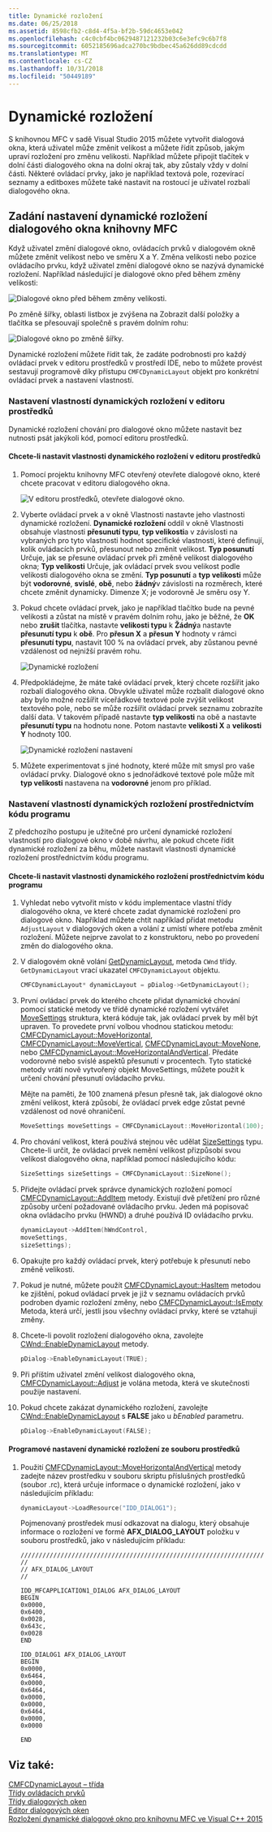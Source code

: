 ```yaml
---
title: Dynamické rozložení
ms.date: 06/25/2018
ms.assetid: 8598cfb2-c8d4-4f5a-bf2b-59dc4653e042
ms.openlocfilehash: c4c0cbf4bc0629487121232b03c6e3efc9c6b7f8
ms.sourcegitcommit: 6052185696adca270bc9bdbec45a626dd89cdcdd
ms.translationtype: MT
ms.contentlocale: cs-CZ
ms.lasthandoff: 10/31/2018
ms.locfileid: "50449189"
---
```

# <a name="dynamic-layout"></a>Dynamické rozložení

S knihovnou MFC v sadě Visual Studio 2015 můžete vytvořit dialogová okna, která uživatel může změnit velikost a můžete řídit způsob, jakým upraví rozložení pro změnu velikosti. Například můžete připojit tlačítek v dolní části dialogového okna na dolní okraj tak, aby zůstaly vždy v dolní části. Některé ovládací prvky, jako je například textová pole, rozevírací seznamy a editboxes můžete také nastavit na rostoucí je uživatel rozbalí dialogového okna.

## <a name="specifying-dynamic-layout-settings-for-an-mfc-dialog-box"></a>Zadání nastavení dynamické rozložení dialogového okna knihovny MFC

Když uživatel změní dialogové okno, ovládacích prvků v dialogovém okně můžete změnit velikost nebo ve směru X a Y. Změna velikosti nebo pozice ovládacího prvku, když uživatel změní dialogové okno se nazývá dynamické rozložení. Například následující je dialogové okno před během změny velikosti:

![Dialogové okno před během změny velikosti. ](../mfc/media/mfcdynamiclayout4.png "mfcdynamiclayout4")

Po změně šířky, oblasti listbox je zvýšena na Zobrazit další položky a tlačítka se přesouvají společně s pravém dolním rohu:

![Dialogové okno po změně šířky. ](../mfc/media/mfcdynamiclayout5.png "mfcdynamiclayout5")

Dynamické rozložení můžete řídit tak, že zadáte podrobnosti pro každý ovládací prvek v editoru prostředků v prostředí IDE, nebo to můžete provést sestavují programově díky přístupu `CMFCDynamicLayout` objekt pro konkrétní ovládací prvek a nastavení vlastností.

### <a name="setting-dynamic-layout-properties-in-the-resource-editor"></a>Nastavení vlastností dynamických rozložení v editoru prostředků

Dynamické rozložení chování pro dialogové okno můžete nastavit bez nutnosti psát jakýkoli kód, pomocí editoru prostředků.

#### <a name="to-set-dynamic-layout-properties-in-the-resource-editor"></a>Chcete-li nastavit vlastnosti dynamického rozložení v editoru prostředků

1. Pomocí projektu knihovny MFC otevřený otevřete dialogové okno, které chcete pracovat v editoru dialogového okna.

     ![V editoru prostředků, otevřete dialogové okno. ](../mfc/media/mfcdynamiclayout3.png "mfcdynamiclayout3")

2. Vyberte ovládací prvek a v okně Vlastnosti nastavte jeho vlastnosti dynamické rozložení. **Dynamické rozložení** oddíl v okně Vlastnosti obsahuje vlastnosti **přesunutí typu**, **typ velikosti**a v závislosti na vybraných pro tyto vlastnosti hodnot specifické vlastnosti, které definují, kolik ovládacích prvků, přesunout nebo změnit velikost. **Typ posunutí** Určuje, jak se přesune ovládací prvek při změně velikost dialogového okna; **Typ velikosti** Určuje, jak ovládací prvek svou velikost podle velikosti dialogového okna se změní. **Typ posunutí** a **typ velikosti** může být **vodorovné**, **svislé**, **obě**, nebo **žádný**v závislosti na rozměrech, které chcete změnit dynamicky. Dimenze X; je vodorovně Je směru osy Y.

3. Pokud chcete ovládací prvek, jako je například tlačítko bude na pevné velikosti a zůstat na místě v pravém dolním rohu, jako je běžné, že **OK** nebo **zrušit** tlačítka, nastavte **velikosti typu** k  **Žádný**a nastavte **přesunutí typu** k **obě**. Pro **přesun X** a **přesun Y** hodnoty v rámci **přesunutí typu**, nastavit 100 % na ovládací prvek, aby zůstanou pevné vzdálenost od nejnižší pravém rohu.

     ![Dynamické rozložení](../mfc/media/mfcdynamiclayout1.png "mfcdynamiclayout1")

4. Předpokládejme, že máte také ovládací prvek, který chcete rozšířit jako rozbalí dialogového okna. Obvykle uživatel může rozbalit dialogové okno aby bylo možné rozšířit víceřádkové textové pole zvýšit velikost textového pole, nebo se může rozšířit ovládací prvek seznamu zobrazíte další data. V takovém případě nastavte **typ velikosti** na obě a nastavte **přesunutí typu** na hodnotu none. Potom nastavte **velikosti X** a **velikosti Y** hodnoty 100.

     ![Dynamické rozložení nastavení](../mfc/media/mfcdynamiclayout2.png "mfcdynamiclayout2")

5. Můžete experimentovat s jiné hodnoty, které může mít smysl pro vaše ovládací prvky. Dialogové okno s jednořádkové textové pole může mít **typ velikosti** nastavena na **vodorovné** jenom pro příklad.

### <a name="setting-dynamic-layout-properties-programmatically"></a>Nastavení vlastností dynamických rozložení prostřednictvím kódu programu

Z předchozího postupu je užitečné pro určení dynamické rozložení vlastností pro dialogové okno v době návrhu, ale pokud chcete řídit dynamické rozložení za běhu, můžete nastavit vlastnosti dynamické rozložení prostřednictvím kódu programu.

#### <a name="to-set-dynamic-layout-properties-programmatically"></a>Chcete-li nastavit vlastnosti dynamického rozložení prostřednictvím kódu programu

1. Vyhledat nebo vytvořit místo v kódu implementace vlastní třídy dialogového okna, ve které chcete zadat dynamické rozložení pro dialogové okno. Například můžete chtít například přidat metodu `AdjustLayout` v dialogových oken a volání z umístí where potřeba změnit rozložení. Můžete nejprve zavolat to z konstruktoru, nebo po provedení změn do dialogového okna.

2. V dialogovém okně volání [GetDynamicLayout](../mfc/reference/cwnd-class.md#getdynamiclayout), metoda `CWnd` třídy. `GetDynamicLayout` vrací ukazatel `CMFCDynamicLayout` objektu.

    ```cpp
    CMFCDynamicLayout* dynamicLayout = pDialog->GetDynamicLayout();
    ```

3. První ovládací prvek do kterého chcete přidat dynamické chování pomocí statické metody ve třídě dynamické rozložení vytvářet [MoveSettings](../mfc/reference/cmfcdynamiclayout-class.md#movesettings_structure) struktura, která kóduje tak, jak ovládací prvek by měl být upraven. To provedete první volbou vhodnou statickou metodu: [CMFCDynamicLayout::MoveHorizontal](../mfc/reference/cmfcdynamiclayout-class.md#movehorizontal), [CMFCDynamicLayout::MoveVertical](../mfc/reference/cmfcdynamiclayout-class.md#movevertical), [CMFCDynamicLayout::MoveNone](../mfc/reference/cmfcdynamiclayout-class.md#movenone), nebo [CMFCDynamicLayout::MoveHorizontalAndVertical](../mfc/reference/cmfcdynamiclayout-class.md#movehorizontalandvertical). Předáte vodorovné nebo svislé aspektů přesunutí v procentech. Tyto statické metody vrátí nově vytvořený objekt MoveSettings, můžete použít k určení chování přesunutí ovládacího prvku.

   Mějte na paměti, že 100 znamená přesun přesně tak, jak dialogové okno změní velikost, která způsobí, že ovládací prvek edge zůstat pevné vzdálenost od nové ohraničení.

    ```cpp
    MoveSettings moveSettings = CMFCDynamicLayout::MoveHorizontal(100);
    ```

4. Pro chování velikost, která používá stejnou věc udělat [SizeSettings](../mfc/reference/cmfcdynamiclayout-class.md#sizesettings_structure) typu. Chcete-li určit, že ovládací prvek nemění velikost přizpůsobí svou velikost dialogového okna, například pomocí následujícího kódu:

    ```cpp
    SizeSettings sizeSettings = CMFCDynamicLayout::SizeNone();
    ```

5. Přidejte ovládací prvek správce dynamických rozložení pomocí [CMFCDynamicLayout::AddItem](../mfc/reference/cmfcdynamiclayout-class.md#additem) metody. Existují dvě přetížení pro různé způsoby určení požadované ovládacího prvku. Jeden má popisovač okna ovládacího prvku (HWND) a druhé používá ID ovládacího prvku.

    ```cpp
    dynamicLayout->AddItem(hWndControl,
    moveSettings,
    sizeSettings);
    ```

6. Opakujte pro každý ovládací prvek, který potřebuje k přesunutí nebo změně velikosti.

7. Pokud je nutné, můžete použít [CMFCDynamicLayout::HasItem](../mfc/reference/cmfcdynamiclayout-class.md#hasitem) metodou ke zjištění, pokud ovládací prvek je již v seznamu ovládacích prvků podroben dyamic rozložení změny, nebo [CMFCDynamicLayout::IsEmpty](../mfc/reference/cmfcdynamiclayout-class.md#isempty) Metoda, která určí, jestli jsou všechny ovládací prvky, které se vztahují změny.

8. Chcete-li povolit rozložení dialogového okna, zavolejte [CWnd::EnableDynamicLayout](../mfc/reference/cwnd-class.md#enabledynamiclayout) metody.

    ```cpp
    pDialog->EnableDynamicLayout(TRUE);
    ```

9. Při příštím uživatel změní velikost dialogového okna, [CMFCDynamicLayout::Adjust](../mfc/reference/cmfcdynamiclayout-class.md#adjust) je volána metoda, která ve skutečnosti použije nastavení.

10. Pokud chcete zakázat dynamického rozložení, zavolejte [CWnd::EnableDynamicLayout](../mfc/reference/cwnd-class.md#enabledynamiclayout) s **FALSE** jako u *bEnabled* parametru.

    ```cpp
    pDialog->EnableDynamicLayout(FALSE);
    ```

#### <a name="to-set-the-dynamic-layout-programmatically-from-a-resource-file"></a>Programové nastavení dynamické rozložení ze souboru prostředků

1. Použití [CMFCDynamicLayout::MoveHorizontalAndVertical](../mfc/reference/cmfcdynamiclayout-class.md#movehorizontalandvertical) metody zadejte název prostředku v souboru skriptu příslušných prostředků (soubor .rc), která určuje informace o dynamické rozložení, jako v následujícím příkladu:

    ```cpp
    dynamicLayout->LoadResource("IDD_DIALOG1");
    ```

   Pojmenovaný prostředek musí odkazovat na dialogu, který obsahuje informace o rozložení ve formě **AFX_DIALOG_LAYOUT** položku v souboru prostředků, jako v následujícím příkladu:

    ```RC
    /////////////////////////////////////////////////////////////////////////////
    //
    // AFX_DIALOG_LAYOUT
    //

    IDD_MFCAPPLICATION1_DIALOG AFX_DIALOG_LAYOUT
    BEGIN
    0x0000,
    0x6400,
    0x0028,
    0x643c,
    0x0028
    END

    IDD_DIALOG1 AFX_DIALOG_LAYOUT
    BEGIN
    0x0000,
    0x6464,
    0x0000,
    0x6464,
    0x0000,
    0x0000,
    0x6464,
    0x0000,
    0x0000

    END
    ```

## <a name="see-also"></a>Viz také:

[CMFCDynamicLayout – třída](../mfc/reference/cmfcdynamiclayout-class.md)<br/>
[Třídy ovládacích prvků](../mfc/control-classes.md)<br/>
[Třídy dialogových oken](../mfc/dialog-box-classes.md)<br/>
[Editor dialogových oken](../windows/dialog-editor.md)<br/>
[Rozložení dynamické dialogové okno pro knihovnu MFC ve Visual C++ 2015](https://mariusbancila.ro/blog/2015/07/27/dynamic-dialog-layout-for-mfc-in-visual-c-2015/)
